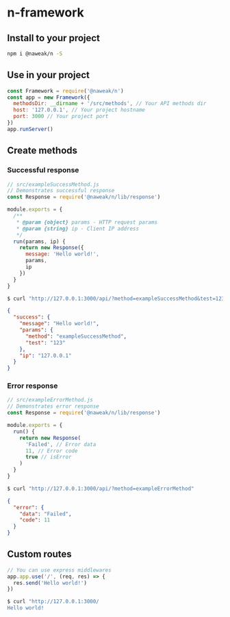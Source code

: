 # n-framework

## Install to your project

```bash
npm i @naweak/n -S
```

## Use in your project

```js
const Framework = require('@naweak/n')
const app = new Framework({
  methodsDir: __dirname + '/src/methods', // Your API methods dir
  host: '127.0.0.1', // Your project hostname
  port: 3000 // Your project port
})
app.runServer()
```

## Create methods

### Successful response

```js
// src/exampleSuccessMethod.js
// Demonstrates successful response
const Response = require('@naweak/n/lib/response')

module.exports = {
  /**
   * @param {object} params - HTTP request params
   * @param {string} ip - Client IP address
   */
  run(params, ip) {
    return new Response({
      message: 'Hello world!',
      params,
      ip
    })
  }
}
```

```bash
$ curl "http://127.0.0.1:3000/api/?method=exampleSuccessMethod&test=123"
```

```json
{
  "success": {
    "message": "Hello world!",
    "params": {
      "method": "exampleSuccessMethod",
      "test": "123"
    },
    "ip": "127.0.0.1"
  }
}
```

### Error response

```js
// src/exampleErrorMethod.js
// Demonstrates error response
const Response = require('@naweak/n/lib/response')

module.exports = {
  run() {
    return new Response(
      'Failed', // Error data
      11, // Error code
      true // isError
    )
  }
}
```

```bash
$ curl "http://127.0.0.1:3000/api/?method=exampleErrorMethod"
```

```json
{
  "error": {
    "data": "Failed",
    "code": 11
  }
}
```

## Custom routes

```js
// You can use express middlewares
app.app.use('/', (req, res) => {
  res.send('Hello world!')
})
```

```bash
$ curl "http://127.0.0.1:3000/
Hello world!
```
